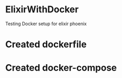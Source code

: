 # ElixirWithDocker
Testing Docker setup for elixir phoenix

# Created dockerfile
# Created docker-compose

